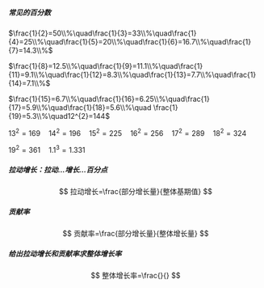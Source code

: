 ##### 常见的百分数

$\frac{1}{2}=50\\%\quad\frac{1}{3}=33\\%\quad\frac{1}{4}=25\\%\quad\frac{1}{5}=20\\%\quad\frac{1}{6}=16.7\\%\quad\frac{1}{7}=14.3\\%$

$\frac{1}{8}=12.5\\%\quad\frac{1}{9}=11.1\\%\quad\frac{1}{11}=9.1\\%\quad\frac{1}{12}=8.3\\%\quad\frac{1}{13}=7.7\\%\quad\frac{1}{14}=7.1\\%$

$\frac{1}{15}=6.7\\%\quad\frac{1}{16}=6.25\\%\quad\frac{1}{17}=5.9\\%\quad\frac{1}{18}=5.6\\%\quad \frac{1}{19}=5.3\\%\quad12^{2}=144$

$13^{2}=169\quad14^{2}=196\quad15^{2}=225\quad16^{2}=256\quad17^{2}=289\quad18^{2}=324$

$19^{2}=361\quad1.1^{3}=1.331$

##### 拉动增长：拉动...增长...百分点
$$
拉动增长=\frac{部分增长量}{整体基期值}
$$

##### 贡献率
$$
贡献率=\frac{部分增长量}{整体增长量}
$$

##### 给出拉动增长和贡献率求整体增长率
$$
整体增长率=\frac{}{}
$$
